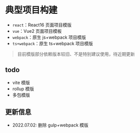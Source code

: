 # 典型项目构建

- `react`：React16 页面项目模版
- `vue`：Vue2 页面项目模板
- `webpack`：原生 js+webpack 项目模版
- `ts+webpack`：原生 ts+webpack 项目模版

> 目前模版部分依赖版本较旧、不是特别建议使用，待近期更新

## todo

- vite 模版
- rollup 模版
- 多包模版

## 更新信息

- 2022.07.02: 删除 gulp+webpack 模版
